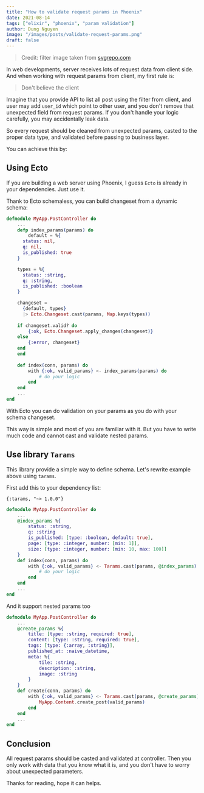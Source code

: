 ```yaml
---
title: "How to validate request params in Phoenix"
date: 2021-08-14
tags: ["elixir", "phoenix", "param validation"]
author: Dung Nguyen
image: "/images/posts/validate-request-params.png"
draft: false
---
```


> Credit: filter image taken from [svgrepo.com](https://www.svgrepo.com/svg/231531/filter)

In web developments, server receives lots of request data from client side. And when working with request params from client, my first rule is:

> Don't believe the client


Imagine that you provide API to list all post using the filter from client, and user may add `user_id` which point to other user, and you don't remove that unexpected field from request params. If you don't handle your logic carefully, you may accidentally leak data.


So every request should be cleaned from unexpected params,  casted to the proper data type, and validated before passing to business layer.

You can achieve this by:



## Using Ecto

If you are building a web server using Phoenix, I guess `Ecto` is already in your dependencies. Just use it.

Thank to Ecto schemaless, you can build changeset from a dynamic schema:

```elixir
defmodule MyApp.PostController do
    ...
    defp index_params(params) do
        default = %{
      status: nil,
      q: nil,
      is_published: true
    }

    types = %{
      status: :string,
      q: :string,
      is_published: :boolean
    }

    changeset =
      {default, types}
      |> Ecto.Changeset.cast(params, Map.keys(types))
    
    if changeset.valid? do
        {:ok, Ecto.Changeset.apply_changes(changeset)}
    else
        {:error, changeset}
    end
    end
    
    def index(conn, params) do
        with {:ok, valid_params} <- index_params(params) do
            # do your logic
        end
    end
    ...
end
```


With Ecto you can do validation on your params as you do with your schema changeset.

This way is simple and most of you are familiar with it. But you have to write much code and cannot cast and validate nested params.


## Use library `Tarams`

This library provide a simple way to define schema. Let's rewrite example above using `tarams`.

First add this to your dependency list:

```
{:tarams, "~> 1.0.0"}
```

```elixir
defmodule MyApp.PostController do
    ...
    @index_params %{
        status: :string,
        q: :string
        is_published: [type: :boolean, default: true],
        page: [type: :integer, number: [min: 1]],
        size: [type: :integer, number: [min: 10, max: 100]]
    }
    def index(conn, params) do
        with {:ok, valid_params} <- Tarams.cast(params, @index_params) do
            # do your logic
        end
    end
    ...
end
```



And it support nested params too

```elixir
defmodule MyApp.PostController do
    ...
    @create_params %{
        title: [type: :string, required: true],
        content: [type: :string, required: true],
        tags: [type: {:array, :string}],
        published_at: :naive_datetime,
        meta: %{
            tile: :string,
            description: :string,
            image: :string
        }
    }
    def create(conn, params) do
        with {:ok, valid_params} <- Tarams.cast(params, @create_params) do
            MyApp.Content.create_post(valid_params)
        end
    end
    ...
end
```


## Conclusion

All request params should be casted and validated at controller. Then you only work with data that you know what it is, and you don't have to worry about unexpected parameters.

Thanks for reading, hope it can helps.
